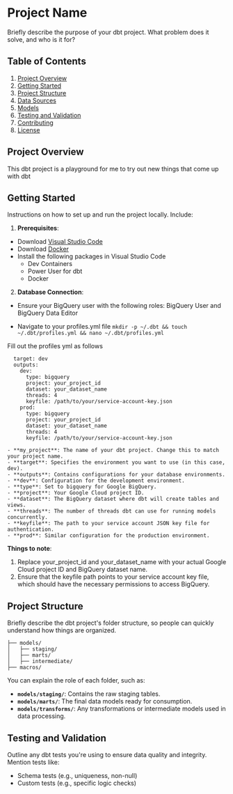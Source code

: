 
# Project Name

Briefly describe the purpose of your dbt project. What problem does it solve, and who is it for?

## Table of Contents

1. [Project Overview](#project-overview)
2. [Getting Started](#getting-started)
3. [Project Structure](#project-structure)
4. [Data Sources](#data-sources)
5. [Models](#models)
6. [Testing and Validation](#testing-and-validation)
7. [Contributing](#contributing)
8. [License](#license)

## Project Overview

This dbt project is a playground for me to try out new things that come up with dbt

## Getting Started

Instructions on how to set up and run the project locally. Include:

1. **Prerequisites**: 
- Download [Visual Studio Code](https://code.visualstudio.com/)
- Download [Docker](https://www.docker.com/)
- Install the following packages in Visual Studio Code
    - Dev Containers
    - Power User for dbt
    - Docker

2. **Database Connection**: 
- Ensure your BigQuery user with the following roles: BigQuery User and BigQuery Data Editor

- Navigate to your profiles.yml file 
``` mkdir -p ~/.dbt && touch ~/.dbt/profiles.yml && nano ~/.dbt/profiles.yml ```

Fill out the profiles yml as follows 
```my_project:
  target: dev
  outputs:
    dev:
      type: bigquery
      project: your_project_id
      dataset: your_dataset_name
      threads: 4
      keyfile: /path/to/your/service-account-key.json
    prod:
      type: bigquery
      project: your_project_id
      dataset: your_dataset_name
      threads: 4
      keyfile: /path/to/your/service-account-key.json
```

    - **my_project**: The name of your dbt project. Change this to match your project name.
    - **target**: Specifies the environment you want to use (in this case, dev).
    - **outputs**: Contains configurations for your database environments.
    - **dev**: Configuration for the development environment.
    - **type**: Set to bigquery for Google BigQuery.
    - **project**: Your Google Cloud project ID.
    - **dataset**: The BigQuery dataset where dbt will create tables and views.
    - **threads**: The number of threads dbt can use for running models concurrently.
    - **keyfile**: The path to your service account JSON key file for authentication.
    - **prod**: Similar configuration for the production environment.

**Things to note**:
1. Replace your_project_id and your_dataset_name with your actual Google Cloud project ID and BigQuery dataset name.
2. Ensure that the keyfile path points to your service account key file, which should have the necessary permissions to access BigQuery.


## Project Structure

Briefly describe the dbt project's folder structure, so people can quickly understand how things are organized.

```
├── models/
│   ├── staging/
│   ├── marts/
│   ├── intermediate/
├── macros/
```

You can explain the role of each folder, such as:

- **`models/staging/`**: Contains the raw staging tables.
- **`models/marts/`**: The final data models ready for consumption.
- **`models/transforms/`**: Any transformations or intermediate models used in data processing.

## Testing and Validation

Outline any dbt tests you're using to ensure data quality and integrity. Mention tests like:

- Schema tests (e.g., uniqueness, non-null)
- Custom tests (e.g., specific logic checks)
